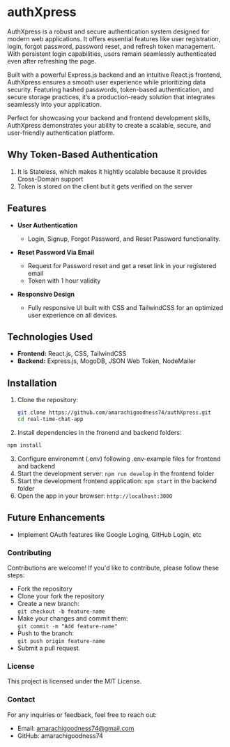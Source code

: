 # authXpress
AuthXpress is a robust and secure authentication system designed for modern web applications. It offers essential features like user registration, login, forgot password, password reset, and refresh token management. With persistent login capabilities, users remain seamlessly authenticated even after refreshing the page.

Built with a powerful Express.js backend and an intuitive React.js frontend, AuthXpress ensures a smooth user experience while prioritizing data security. Featuring hashed passwords, token-based authentication, and secure storage practices, it’s a production-ready solution that integrates seamlessly into your application.

Perfect for showcasing your backend and frontend development skills, AuthXpress demonstrates your ability to create a scalable, secure, and user-friendly authentication platform.

## Why Token-Based Authentication
1. It is Stateless, which makes it hightly scalable because it provides Cross-Domain support
2. Token is stored on the client but it gets verified on the server
 
## Features  

- **User Authentication**  
  - Login, Signup, Forgot Password, and Reset Password functionality.
      
- **Reset Password Via Email**  
  - Request for Password reset and get a reset link in your registered email 
  - Token with 1 hour validity

- **Responsive Design**  
  - Fully responsive UI built with CSS and TailwindCSS for an optimized user experience on all devices.  

## Technologies Used  

- **Frontend:** React.js, CSS, TailwindCSS  
- **Backend:** Express.js, MogoDB, JSON Web Token, NodeMailer 

## Installation  

1. Clone the repository:  
   ```bash
   git clone https://github.com/amarachigoodness74/authXpress.git
   cd real-time-chat-app
   ```
2. Install dependencies in the fronend and backend folders:
  ```bash
  npm install 
  ```
3. Configure environemnt (.env) following .env-example files for frontend and backend  
4. Start the development server: `npm run develop` in the frontend folder  
5. Start the development frontend application: `npm start` in the backend folder  
6. Open the app in your browser: `http://localhost:3000`  

## Future Enhancements 
  - Implement OAuth features like Google Loging, GitHub Login, etc 

### Contributing
Contributions are welcome! If you'd like to contribute, please follow these steps:

- Fork the repository  
- Clone your fork the repository  
- Create a new branch:   
  ``` git checkout -b feature-name ```  
- Make your changes and commit them:   
``` git commit -m "Add feature-name" ```  
- Push to the branch:  
``` git push origin feature-name ```  
- Submit a pull request. 

### License
This project is licensed under the MIT License. 

### Contact
For any inquiries or feedback, feel free to reach out:

  - Email: amarachigoodness74@gmail.com
  - GitHub: amarachigoodness74



